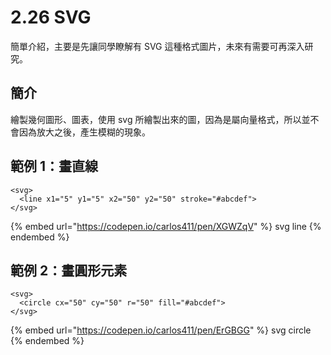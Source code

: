 # 2.26 SVG

簡單介紹，主要是先讓同學瞭解有 SVG 這種格式圖片，未來有需要可再深入研究。

## 簡介

繪製幾何圖形、圖表，使用 svg 所繪製出來的圖，因為是屬向量格式，所以並不會因為放大之後，產生模糊的現象。

## 範例 1：畫直線

```markup
<svg>
  <line x1="5" y1="5" x2="50" y2="50" stroke="#abcdef">
</svg>
```

{% embed url="https://codepen.io/carlos411/pen/XGWZqV" %}
svg line
{% endembed %}

## 範例 2：畫圓形元素

```markup
<svg>
  <circle cx="50" cy="50" r="50" fill="#abcdef">
</svg>
```

{% embed url="https://codepen.io/carlos411/pen/ErGBGG" %}
svg circle
{% endembed %}




